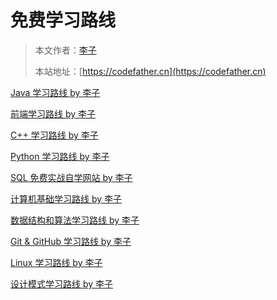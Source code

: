 # 免费学习路线

> 本文作者：[李子](https://yuyuanweb.feishu.cn/wiki/Abldw5WkjidySxkKxU2cQdAtnah)
>
> 本站地址：[https://codefather.cn](https://codefather.cn)


[Java 学习路线 by 李子](Java学习路线%20by%20李子.md)

[前端学习路线 by 李子](前端学习路线%20by%20李子.md)

[C++ 学习路线 by 李子](C++学习路线%20by%20李子.md)

[Python 学习路线 by 李子](Python学习路线%20by%20李子.md)

[SQL 免费实战自学网站 by 李子](SQL免费实战自学网站%20by%20李子.md)

[计算机基础学习路线 by 李子](计算机基础学习路线%20by%20李子.md)

[数据结构和算法学习路线 by 李子](数据结构和算法学习路线%20by%20李子.md)

[Git & GitHub 学习路线 by 李子](Git&GitHub学习路线%20by%20李子.md)

[Linux 学习路线 by 李子](Linux学习路线%20by%20李子.md)

[设计模式学习路线 by 李子](设计模式学习路线%20by%20李子.md)





